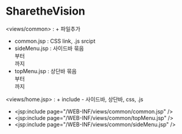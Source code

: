 # SharetheVision

<views/common> : + 파일추가 
+ common.jsp : <head> CSS link, .js srcipt </head> 
+ sideMenu.jsp : 사이드바 묶음  <nav class="pcoded-navbar"> 부터 </nav> 까지
+ topMenu.jsp : 상단바 묶음  <nav class="navbar header-navbar pcoded-header"> 부터 </nav>까지

<views/home.jsp> : + include - 사이드바, 상단바, css, .js
+ <jsp:include page="/WEB-INF/views/common/common.jsp" />
+ <jsp:include page="/WEB-INF/views/common/topMenu.jsp" />     
+ <jsp:include page="/WEB-INF/views/common/sideMenu.jsp" />


#
